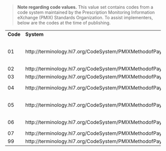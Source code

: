 <p></p>

<blockquote class="fm_ex-alert fm_ex-alert--info">
<p>
 <b>Note regarding code values.</b> This value set contains codes from a code system maintained by the Prescription Monitoring Information eXchange (PMIX) Standards Organization. To assist implementers, below are the codes at the time of publishing.
</p>
</blockquote>

<p></p>

<table class="codes">
    <tbody>
		<tr><td style="white-space:nowrap"><b>Code</b></td><td><b>System</b></td><td><b>Display</b></td></tr>
		<tr><td>01</td><td>http://terminology.hl7.org/CodeSystem/PMIXMethodofPayment</td><td>Private Pay (Cash, Charge, Credit Card)</td></tr>
		<tr><td>02</td><td>http://terminology.hl7.org/CodeSystem/PMIXMethodofPayment</td><td>Medicaid</td></tr>
		<tr><td>03</td><td>http://terminology.hl7.org/CodeSystem/PMIXMethodofPayment</td><td>Medicare</td></tr>
		<tr><td>04</td><td>http://terminology.hl7.org/CodeSystem/PMIXMethodofPayment</td><td>Commercial Insurance</td></tr>
		<tr><td>05</td><td>http://terminology.hl7.org/CodeSystem/PMIXMethodofPayment</td><td>Military Installations or VA</td></tr>
		<tr><td>06</td><td>http://terminology.hl7.org/CodeSystem/PMIXMethodofPayment</td><td>Worker's Compensation</td></tr>
		<tr><td>07</td><td>http://terminology.hl7.org/CodeSystem/PMIXMethodofPayment</td><td>Indian Nations</td></tr>
		<tr><td>99</td><td>http://terminology.hl7.org/CodeSystem/PMIXMethodofPayment</td><td>Other</td></tr>
</tbody>
</table>

<p></p>
